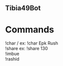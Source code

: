## Tibia49Bot

# Commands

<p>
    !char / ex: !char Epk Rush <br />
    !share ex: !share 130 <br />
    !imbue <br />
    !rashid <br />
    
</p>
